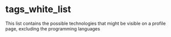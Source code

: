 # tags_white_list
This list contains the possible technologies that might be visible on a profile page, excluding the programming languages
